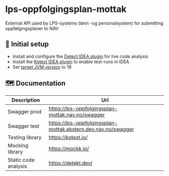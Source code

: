 # lps-oppfolgingsplan-mottak
External API used by LPS-systems (lønn -og personalsystem) for submitting oppfølgingsplaner to NAV

## 🚀 Initial setup
- Install and configure the [Detect IDEA plugin](https://plugins.jetbrains.com/plugin/10761-detekt) for live code analysis
- Install the [Kotest IDEA plugin](https://plugins.jetbrains.com/plugin/14080-kotest) to enable test-runs in IDEA
- Set [target JVM version](https://www.jetbrains.com/help/idea/compiler-kotlin-compiler.html#kotlin-compiler-jvm-settings) to 19

## 🗺️ Documentation
| Description          | Url                                                           |
|----------------------|---------------------------------------------------------------|
| Swagger prod         | https://lps-oppfolgingsplan-mottak.nav.no/swagger             |
| Swagger test         | https://lps-oppfolgingsplan-mottak.ekstern.dev.nav.no/swagger |
| Testing library      | https://kotest.io/                                            |
| Mocking library      | https://mockk.io/                                             |
| Static code analysis | https://detekt.dev/                                           |
